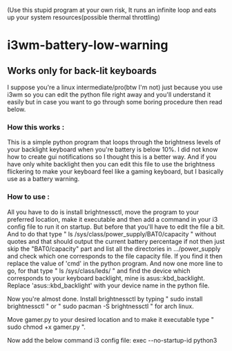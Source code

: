 (Use this stupid program at your own risk, It runs an infinite loop and eats up your system resources(possible thermal throttling)
# i3wm-battery-low-warning
## Works only for back-lit keyboards

I suppose you're a linux intermediate/pro(btw I'm not) just because you use i3wm so you can edit the python file right away and you'll understand it easily but in case you want to go through some boring procedure then read below.

### How this works :
This is a simple python program that loops through the brightness levels of your backlight keyboard when you're battery is below 10%. I did not know how to create gui notifications so I thought this is a better way. 
And if you have only white backlight then you can edit this file to use the brightness flickering to make your keyboard feel like a gaming keyboard, but I basically use as a battery warning.

### How to use :
All you have to do is install brightnessctl, move the program to your preferred location, make it executable and then add a command in your i3 config file to run it on startup.
But before that you'll have to edit the file a bit. And to do that type " ls /sys/class/power_supply/BAT0/capacity " without quotes and that should output the current battery percentage if not then just skip the "BAT0/capacity" part and list all the directories in .../power_supply and check which one corresponds to the file capacity file.
If you find it then replace the value of 'cmd' in the python program.
And now one more line to go, for that type " ls /sys/class/leds/ " and find the device which corresponds to your keyboard backlight, mine is asus::kbd_backlight. Replace 'asus::kbd_backlight' with your device name in the python file.

Now you're almost done. Install brightnessctl by typing " sudo <your-pkg-manager> install brightnessctl " or
 " sudo pacman -S brightnessctl " for arch linux. 

Move gamer.py to your desired location and to make it executable type " sudo chmod +x gamer.py ".

Now add the below command i3 config file:
exec --no-startup-id python3 <location of gamer.py>
